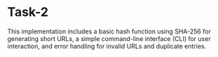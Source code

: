 # Task-2
This implementation includes a basic hash function using SHA-256 for generating short URLs, a simple command-line interface (CLI) for user interaction, and error handling for invalid URLs and duplicate entries.
